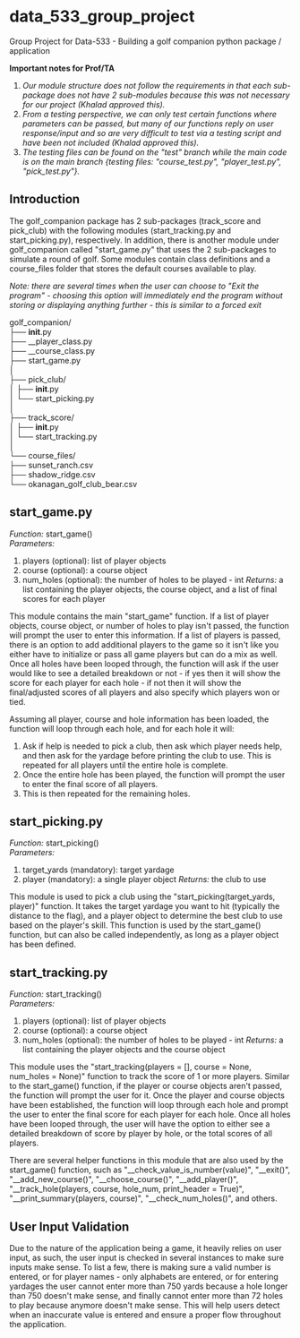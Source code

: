 # data_533_group_project
Group Project for Data-533 - Building a golf companion python package / application

**Important notes for Prof/TA**
1. *Our module structure does not follow the requirements in that each sub-package does not have 2 sub-modules because this was not necessary for our project (Khalad approved this).*
2. *From a testing perspective, we can only test certain functions where parameters can be passed, but many of our functions reply on user response/input and so are very difficult to test via a testing script and have been not included (Khalad approved this).*
3. *The testing files can be found on the "test" branch while the main code is on the main branch {testing files: "course_test.py", "player_test.py", "pick_test.py"}.*

**Introduction**
----------------
The golf_companion package has 2 sub-packages (track_score and pick_club) with the following modules (start_tracking.py and start_picking.py), respectively. In addition, there is another module under golf_companion called "start_game.py" that uses the 2 sub-packages to simulate a round of golf. Some modules contain class definitions and a course_files folder that stores the default courses available to play. 
  
*Note: there are several times when the user can choose to "Exit the program" - choosing this option will immediately end the program without storing or displaying anything further - this is similar to a forced exit*

golf_companion/  
├── __init__.py  
├── __player_class.py  
├── __course_class.py  
├── start_game.py  
│   
├── pick_club/  
│   ├── __init__.py  
│   └── start_picking.py  
│   
├── track_score/  
│   ├── __init__.py  
│   └── start_tracking.py  
│   
└── course_files/  
    ├── sunset_ranch.csv    
    ├── shadow_ridge.csv   
    └── okanagan_golf_club_bear.csv   

**start_game.py**  
-----------------  
*Function:* start_game()  
*Parameters:*   
1. players (optional): list of player objects  
2. course (optional): a course object
3. num_holes (optional): the number of holes to be played - int
*Returns:* a list containing the player objects, the course object, and a list of final scores for each player  
  
This module contains the main "start_game" function. If a list of player objects, course object, or number of holes to play isn't passed, the function will prompt the user to enter this information. If a list of players is passed, there is an option to add additional players to the game so it isn't like you either have to initialize or pass all game players but can do a mix as well. Once all holes have been looped through, the function will ask if the user would like to see a detailed breakdown or not - if yes then it will show the score for each player for each hole - if not then it will show the final/adjusted scores of all players and also specify which players won or tied. 

Assuming all player, course and hole information has been loaded, the function will loop through each hole, and for each hole it will:
1. Ask if help is needed to pick a club, then ask which player needs help, and then ask for the yardage before printing the club to use. This is repeated for all players until the entire hole is complete.
2. Once the entire hole has been played, the function will prompt the user to enter the final score of all players.
3. This is then repeated for the remaining holes.

**start_picking.py**  
-----------------  
*Function:* start_picking()  
*Parameters:*   
1. target_yards (mandatory): target yardage  
2. player (mandatory): a single player object
*Returns:* the club to use  
  
This module is used to pick a club using the "start_picking(target_yards, player)" function. It takes the target yardage you want to hit (typically the distance to the flag), and a player object to determine 
the best club to use based on the player's skill. This function is used by the start_game() function, but can also be called independently, as long as a player object has been defined. 

**start_tracking.py**  
-----------------   
*Function:* start_tracking()  
*Parameters:*   
1. players (optional): list of player objects  
2. course (optional): a course object
3. num_holes (optional): the number of holes to be played - int
*Returns:* a list containing the player objects and the course object  
    
This module uses the "start_tracking(players = [], course = None, num_holes = None)" function to track the score of 1 or more players. Similar to the start_game() function, if the player or course objects aren't passed, the function will prompt the user for it. Once the player and course objects have been established, the function will loop through each hole and prompt the user to enter the final score for each player for each hole. Once all holes have been looped through, the user will have the option to either see a detailed breakdown of score by player by hole, or the total scores of all players. 

There are several helper functions in this module that are also used by the start_game() function, such as "__check_value_is_number(value)", "__exit()", "__add_new_course()", "__choose_course()", "__add_player()", "__track_hole(players, course, hole_num, print_header = True)", "__print_summary(players, course)", "__check_num_holes()", and others. 

**User Input Validation**
-----------------   
Due to the nature of the application being a game, it heavily relies on user input, as such, the user input is checked in several instances to make sure inputs make sense. To list a few, there is making sure a valid number is entered, or for player names - only alphabets are entered, or for entering yardages the user cannot enter more than 750 yards because a hole longer than 750 doesn't make sense, and finally cannot enter more than 72 holes to play because anymore doesn't make sense. This will help users detect when an inaccurate value is entered and ensure a proper flow throughout the application.


